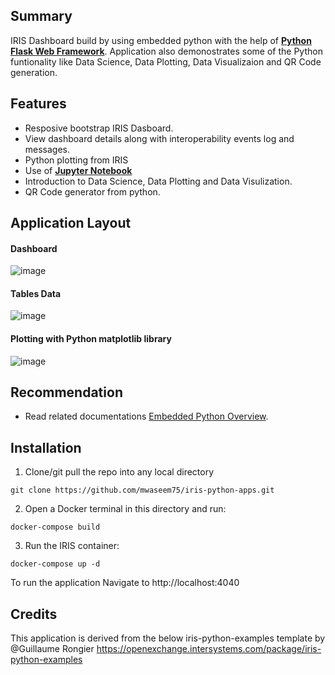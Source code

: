 ## Summary
IRIS Dashboard build by using embedded python with the help of [**Python Flask Web Framework**](https://flask.palletsprojects.com/). 
Application also demonostrates some of the Python funtionality like Data Science, Data Plotting, Data Visualizaion and QR Code generation. 
## Features
* Resposive bootstrap IRIS Dasboard.
* View dashboard details along with interoperability events log and messages.
* Python plotting from IRIS
* Use of [**Jupyter Notebook**](https://jupyter.org/)
* Introduction to Data Science, Data Plotting and Data Visulization.
* QR Code generator from python.
## Application Layout
#### Dashboard
![image](https://user-images.githubusercontent.com/18219467/155088357-86a81518-fe6d-4bfc-87d8-c957e32fb6a1.png)
#### Tables Data
![image](https://user-images.githubusercontent.com/18219467/155088531-ccf33a2d-f7e5-4d2e-b2be-089595a101d5.png)
#### Plotting with Python matplotlib library
![image](https://user-images.githubusercontent.com/18219467/155135340-93a791cc-e193-47de-bbf5-645c9968bc7a.png)

## Recommendation 
 * Read related documentations [Embedded Python Overview](https://docs.intersystems.com/iris20212/csp/docbook/DocBook.UI.Page.cls?KEY=AFL_epython).

## Installation
1. Clone/git pull the repo into any local directory

```
git clone https://github.com/mwaseem75/iris-python-apps.git
```

2. Open a Docker terminal in this directory and run:

```
docker-compose build
```

3. Run the IRIS container:

```
docker-compose up -d 
```

To run the application Navigate to http://localhost:4040 

## Credits
This application is derived from the below iris-python-examples template by @Guillaume Rongier 
https://openexchange.intersystems.com/package/iris-python-examples

